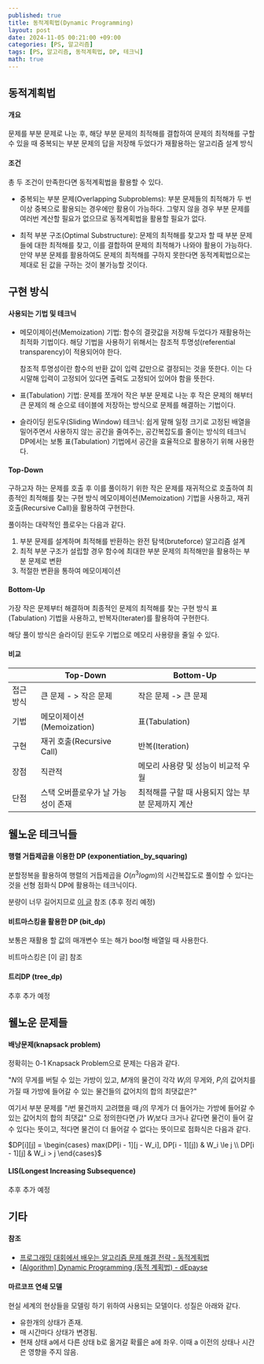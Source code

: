 ```yaml
---
published: true
title: 동적계획법(Dynamic Programming)
layout: post
date: 2024-11-05 00:21:00 +09:00
categories: [PS, 알고리즘]
tags: [PS, 알고리즘, 동적계획법, DP, 테크닉]
math: true
---
```


## **동적계획법** ##

#### **개요** ####
문제를 부분 문제로 나눈 후, 해당 부분 문제의 최적해를 결합하여 문제의 최적해를 구할 수 있을 때
중복되는 부분 문제의 답을 저장해 두었다가 재활용하는 알고리즘 설계 방식

#### **조건** ####
총 두 조건이 만족한다면 동적계획법을 활용할 수 있다.

- 중복되는 부분 문제(Overlapping Subproblems): 
  부분 문제들의 최적해가 두 번 이상 중복으로 활용되는 경우에만 활용이 가능하다. 
  그렇지 않을 경우 부분 문제를 여러번 계산할 필요가 없으므로 동적계획법을 활용할 필요가 없다.

- 최적 부분 구조(Optimal Substructure):
  문제의 최적해를 찾고자 할 때 부분 문제들에 대한 최적해를 찾고, 이를 결합하여 문제의 최적해가 나와야 활용이 가능하다.
  만약 부분 문제를 활용하여도 문제의 최적해를 구하지 못한다면 동적계획법으로는 제대로 된 값을 구하는 것이 불가능할 것이다.

## **구현 방식** ##

#### **사용되는 기법 및 테크닉** ####
- 메모이제이션(Memoization) 기법:
  함수의 결괏값을 저장해 두었다가 재활용하는 최적화 기법이다.
  해당 기법을 사용하기 위해서는 참조적 투명성(referential transparency)이 적용되어야 한다.

  참조적 투명성이란 함수의 반환 값이 입력 값만으로 결정되는 것을 뜻한다. 
  이는 다시말해 입력이 고정되어 있다면 출력도 고정되어 있어야 함을 뜻한다.

- 표(Tabulation) 기법:
  문제를 쪼개어 작은 부분 문제로 나눈 후 작은 문제의 해부터 큰 문제의 해 순으로 
  테이블에 저장하는 방식으로 문제를 해결하는 기법이다.
  
- 슬라이딩 윈도우(Sliding Window) 테크닉:
  쉽게 말해 일정 크기로 고정된 배열을 밀어주면서 사용하지 않는 공간을 줄여주는, 공간복잡도를 줄이는 방식의 테크닉
  DP에서는 보통 표(Tabulation) 기법에서 공간을 효율적으로 활용하기 위해 사용한다.

#### **Top-Down** ####
구하고자 하는 문제를 호출 후 이를 풀이하기 위한 작은 문제를 재귀적으로 호출하여 최종적인 최적해를 찾는 구현 방식
메모이제이션(Memoization) 기법을 사용하고, 재귀 호출(Recursive Call)을 활용하여 구현한다.

풀이하는 대략적인 플로우는 다음과 같다.
1. 부분 문제를 설계하며 최적해를 반환하는 완전 탐색(bruteforce) 알고리즘 설계
2. 최적 부분 구조가 설립할 경우 함수에 최대한 부분 문제의 최적해만을 활용하는 부분 문제로 변환
3. 적절한 변환을 통하여 메모이제이션

#### **Bottom-Up** ####
가장 작은 문제부터 해결하며 최종적인 문제의 최적해를 찾는 구현 방식
표(Tabulation) 기법을 사용하고, 반복자(Iterater)를 활용하여 구현한다.

해당 풀이 방식은 슬라이딩 윈도우 기법으로 메모리 사용량을 줄일 수 있다.

#### **비교** ####

|  | Top-Down | Bottom-Up |
| -- | -- | -- |
| 접근 방식 | 큰 문제 - > 작은 문제| 작은 문제 -> 큰 문제 |
| 기법 | 메모이제이션(Memoization) | 표(Tabulation) |
| 구현 | 재귀 호출(Recursive Call) | 반복(Iteration) |
| 장점 | 직관적 | 메모리 사용량 및 성능이 비교적 우월 |
| 단점 | 스택 오버플로우가 날 가능성이 존재 | 최적해를 구할 때 사용되지 않는 부분 문제까지 계산 |

## **웰노운 테크닉들** ##

#### **행렬 거듭제곱을 이용한 DP (exponentiation_by_squaring)** ####
분할정복을 활용하여 행렬의 거듭제곱을 $O(n^3log{m})$의 시간복잡도로 풀이할 수 있다는 것을 선형 점화식 DP에 활용하는 테크닉이다.

분량이 너무 길어지므로 [이 글](https://driip.me/00556a4c-0782-4c5b-a86a-8e27e5f4ac1b) 참조 (추후 정리 예정)

#### **비트마스킹을 활용한 DP (bit_dp)** ####
보통은 재활용 할 값의 매개변수 또는 해가 bool형 배열일 때 사용한다.

비트마스킹은 [이 글] 참조

#### **트리DP (tree_dp)** ####
추후 추가 예정

## **웰노운 문제들** ##

#### **배낭문제(knapsack problem)** ####
정확히는 0-1 Knapsack Problem으로 문제는 다음과 같다.

"$N$의 무게를 버틸 수 있는 가방이 있고, $M$개의 물건이 각각 $W_i$의 무게와, $P_i$의 값어치를 가질 때 가방에 들어갈 수 있는 물건들의 값어치의 합의 최댓값은?"

여기서 부분 문제를 "$i$번 물건까지 고려했을 때 $j$의 무게가 더 들어가는 가방에 들어갈 수 있는 값어치의 합의 최댓값" 으로 정의한다면
$j$가 $W_i$보다 크거나 같다면 물건이 들어 갈 수 있다는 뜻이고, 적다면 물건이 더 들어갈 수 없다는 뜻이므로 점화식은 다음과 같다.

$DP[i][j] = \begin{cases} max(DP[i - 1][j - W_i], DP[i - 1][j]) & W_i \le j \\ DP[i - 1][j] & W_i > j \end{cases}$

#### **LIS(Longest Increasing Subsequence)** ####
추후 추가 예정

## **기타** ##

#### **참조** ####
- [프로그래밍 대회에서 배우는 알고리즘 문제 해결 전략 - 동적계획법](https://product.kyobobook.co.kr/detail/S000001032946)
- [[Algorithm] Dynamic Programming (동적 계획법) - dEpayse](https://medium.com/depayse/algorithm-dynamic-programming-%EB%8F%99%EC%A0%81-%EA%B3%84%ED%9A%8D%EB%B2%95-2484e5cb82bd)

#### **마르코프 연쇄 모델** ####

현실 세계의 현상들을 모델링 하기 위하여 사용되는 모델이다. 성질은 아래와 같다.

- 유한개의 상태가 존재.
- 매 시간마다 상태가 변경됨.
- 현재 상태 a에서 다른 상태 b로 옮겨갈 확률은 a에 좌우. 이때 a 이전의 상태나 시간은 영향을 주지 않음.
